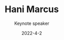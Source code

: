---
title: Hani Marcus
subtitle: Keynote speaker
layout: default
modal-id: 2
date: 2022-4-2
img: HaniMarcus.png
thumbnail: HaniMarcus.png
alt: image-alt
project-date: Dec 2021
client: CHI, surgical technology and digital health communities
category: CHI 2022
description: TBU

---